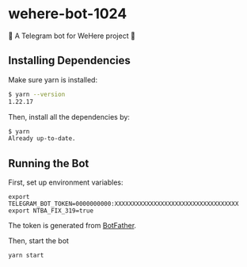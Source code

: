 # wehere-bot-1024

👮 A Telegram bot for WeHere project 🧑

## Installing Dependencies

Make sure yarn is installed:

```sh
$ yarn --version
1.22.17
```

Then, install all the dependencies by:

```sh
$ yarn
Already up-to-date.
```

## Running the Bot

First, set up environment variables:

```
export TELEGRAM_BOT_TOKEN=0000000000:XXXXXXXXXXXXXXXXXXXXXXXXXXXXXXXXXXX
export NTBA_FIX_319=true
```

The token is generated from [BotFather](https://web.telegram.org/k/#@BotFather).

Then, start the bot

```
yarn start
```
